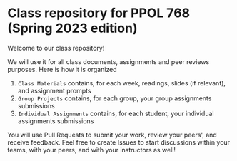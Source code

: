 # Class repository for PPOL 768 (Spring 2023 edition)

Welcome to our class repository!

We will use it for all class documents, assignments and peer reviews purposes. Here is how it is organized

1. `Class Materials` contains, for each week, readings, slides (if relevant), and assignment prompts
2. `Group Projects` contains, for each group, your group assignments submissions
2. `Individual Assignments` contains, for each student, your individual assignments submissions

You will use Pull Requests to submit your work, review your peers', and receive feedback. Feel free to create Issues to start discussions within your teams, with your peers, and with your instructors as well!
